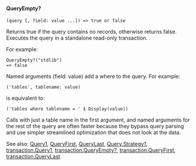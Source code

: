 #### QueryEmpty?

``` suneido
(query [, field: value ...]) => true or false
```

Returns true if the query contains no records, otherwise returns false. Executes the query in a standalone read-only transaction.

For example:

``` suneido
QueryEmpty?("stdlib")
=> false
```

Named arguments (field: value) add a where to the query. For example:

``` suneido
('tables', tablename: value)
```

is equivalent to:

``` suneido
('tables where tablename = ' $ Display(value))
```

Calls with just a table name in the first argument, and named arguments for the rest of the query are often faster because they bypass query parsing and use simpler streamlined optimization that does not look at the data.


See also:
[Query1](<Query1.md>),
[QueryFirst](<QueryFirst.md>),
[QueryLast](<QueryLast.md>),
[Query.Strategy1](<Query/Query.Strategy1.md>),
[transaction.Query1](<Transaction/transaction.Query1.md>),
[transaction.QueryEmpty?](<Transaction/transaction.QueryEmpty?.md>),
[transaction.QueryFirst](<Transaction/transaction.QueryFirst.md>),
[transaction.QueryLast](<Transaction/transaction.QueryLast.md>)
